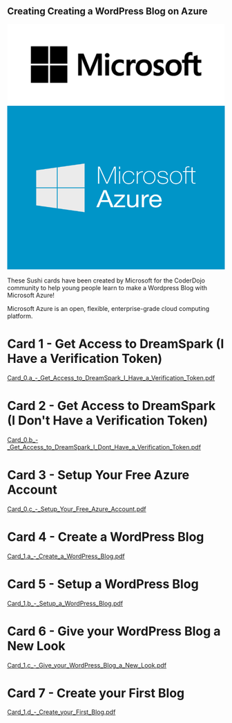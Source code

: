 ## Creating Creating a WordPress Blog on Azure

![Microsofticon.png](../files/img/Microsofticon.png "Microsofticon.png")
![Microsoft-azure\_800x600.png](../files/img/Microsoft-azure_800x600.png
"Microsoft-azure_800x600.png")

These Sushi cards have been created by Microsoft for the CoderDojo
community to help young people learn to make a Wordpress Blog with
Microsoft Azure\!

Microsoft Azure is an open, flexible, enterprise-grade cloud computing
platform.

# Card 1 - Get Access to DreamSpark (I Have a Verification Token)

[Card_0.a_-_Get_Access_to_DreamSpark_I_Have_a_Verification_Token.pdf](../files/Card_0.a_-_Get_Access_to_DreamSpark_I_Have_a_Verification_Token.pdf)

# Card 2 - Get Access to DreamSpark (I Don't Have a Verification Token)

[Card_0.b_-_Get_Access_to_DreamSpark_I_Dont_Have_a_Verification_Token.pdf](../files/Card_0.b_-_Get_Access_to_DreamSpark_I_Dont_Have_a_Verification_Token.pdf)

# Card 3 - Setup Your Free Azure Account

[Card_0.c_-_Setup_Your_Free_Azure_Account.pdf](../files/Card_0.c_-_Setup_Your_Free_Azure_Account.pdf)

# Card 4 - Create a WordPress Blog

[Card_1.a_-_Create_a_WordPress_Blog.pdf](../files/Card_1.a_-_Create_a_WordPress_Blog.pdf)

# Card 5 - Setup a WordPress Blog

[Card_1.b_-_Setup_a_WordPress_Blog.pdf](../files/Card_1.b_-_Setup_a_WordPress_Blog.pdf)

# Card 6 - Give your WordPress Blog a New Look

[Card_1.c_-_Give_your_WordPress_Blog_a_New_Look.pdf](../files/Card_1.c_-_Give_your_WordPress_Blog_a_New_Look.pdf)

# Card 7 - Create your First Blog

[Card_1.d_-_Create_your_First_Blog.pdf](../files/Card_1.d_-_Create_your_First_Blog.pdf)
